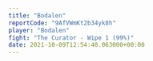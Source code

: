 ```yaml
---
title: "Bodalen"
reportCode: "9AfVWmKt2b34yk8h"
player: "Bodalen"
fight: "The Curator - Wipe 1 (99%)"
date: 2021-10-09T12:54:48.063000+00:00
---
```

